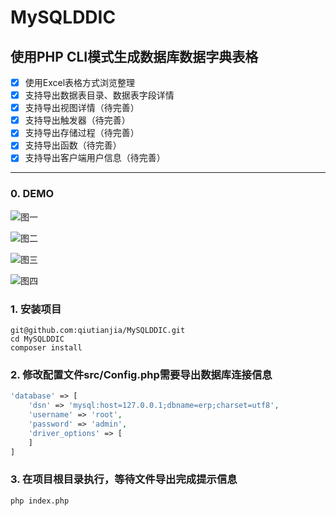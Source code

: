 # MySQLDDIC 
## 使用PHP CLI模式生成数据库数据字典表格
- [x] 使用Excel表格方式浏览整理
- [x] 支持导出数据表目录、数据表字段详情
- [x] 支持导出视图详情（待完善）
- [x] 支持导出触发器（待完善）
- [x] 支持导出存储过程（待完善）
- [x] 支持导出函数（待完善）
- [x] 支持导出客户端用户信息（待完善）
------
### 0. DEMO
![图一](https://github.com/qiutianjia/MySQLDDIC/blob/master/demo/Snipaste_1.png)

![图二](https://github.com/qiutianjia/MySQLDDIC/blob/master/demo/Snipaste_2.png)

![图三](https://github.com/qiutianjia/MySQLDDIC/blob/master/demo/Snipaste_3.png)

![图四](https://github.com/qiutianjia/MySQLDDIC/blob/master/demo/Snipaste_4.png)

### 1. 安装项目
```shell
git@github.com:qiutianjia/MySQLDDIC.git  
cd MySQLDDIC  
composer install  
```
### 2. 修改配置文件src/Config.php需要导出数据库连接信息
```php
'database' => [
    'dsn' => 'mysql:host=127.0.0.1;dbname=erp;charset=utf8',
    'username' => 'root',
    'password' => 'admin',
    'driver_options' => [
    ]
]
```
### 3. 在项目根目录执行，等待文件导出完成提示信息
```shell
php index.php
```


  [1]: https://github.com/qiutianjia/MySQLDDIC/blob/master/demo/Snipaste_1.png
